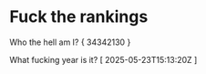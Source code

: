 # Fuck the rankings

Who the hell am I?
{ 34342130 }

What fucking year is it?
[ 2025-05-23T15:13:20Z ]
